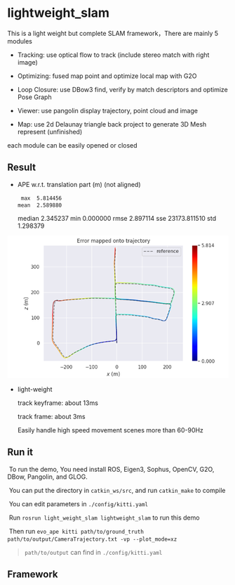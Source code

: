 # lightweight_slam

This is a light weight but complete SLAM framework，There are mainly 5 modules

+ Tracking: use optical flow to track (include stereo match with right image)

+ Optimizing: fused map point and optimize local map with G2O

+ Loop Closure: use DBow3 find, verify by match descriptors and optimize Pose Graph

+ Viewer: use pangolin display trajectory, point cloud and image

+ Map: use 2d Delaunay triangle back project to generate 3D Mesh represent (unfinished) 

each module can be easily opened or closed

## Result

+ APE w.r.t. translation part (m)
  (not aligned)

       max	5.814456
      mean	2.589880
    median	2.345237
       min	0.000000
      rmse	2.897114
       sse	23173.811510
       std	1.298379

![result](assest/result.png)

+ light-weight

  track keyframe: about 13ms

  track frame: about 3ms

  Easily handle high speed movement scenes more than 60-90Hz

## Run it

​	To run the demo, You need install  ROS, Eigen3, Sophus, OpenCV, G2O, DBow, Pangolin, and GLOG.

​	You can put the directory in `catkin_ws/src`, and run `catkin_make` to compile

​	You can edit parameters in `./config/kitti.yaml`

​	Run `rosrun light_weight_slam lightweight_slam` to run this demo

​	Then run `evo_ape kitti path/to/ground_truth path/to/output/CameraTrajectory.txt -vp --plot_mode=xz`

> `path/to/output` can find in `./config/kitti.yaml`

## Framework
